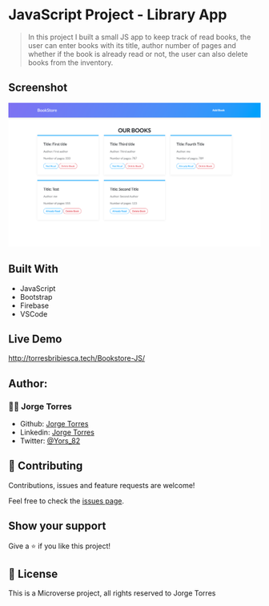# JavaScript Project - Library App 

>  In this project I built a small JS app to keep track of read books, the user can enter books with its title, author number of pages and whether if the book is already read or not, the user can also delete books from the inventory.
## Screenshot

![img](./assets/images/Screenshot.png)

## Built With

- JavaScript
- Bootstrap
- Firebase
- VSCode

## Live Demo

http://torresbribiesca.tech/Bookstore-JS/

## Author:

### 👨‍💻 Jorge Torres

- Github: [Jorge Torres](https://github.com/Yors-git)
- Linkedin: [Jorge Torres](https://www.linkedin.com/in/jtbribiesca/)
- Twitter: [@Yors_82](https://twitter.com/Yors_82)

## 🤝 Contributing

Contributions, issues and feature requests are welcome!

Feel free to check the [issues page](https://github.com/Yors-git/Bookstore-JS/issues).

## Show your support

Give a ⭐️ if you like this project!

## 📝 License

This is a Microverse project, all rights reserved to Jorge Torres
